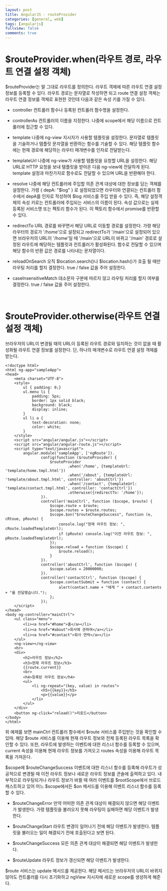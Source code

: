 ```yaml
---
layout: post
title: AngularJS - routeProvider
categories: [general, web]
tags: [angularjs]
fullview: false
comments: true
---
```



# $routeProvider.when(라우트 경로, 라우트 연결 설정 객체)

$routeProvider는 말 그대로 라우트를 정의한다. 라우트 객체에 따른 라우트 연결 설정 정보를 등록할 수 있다. 라우트 경로는 문자열로 작성하면
되고 route 연결 설정 객체는 라우트 연결 정보를 객체로 표현한 것인데 다음과 같은 속성 키를 가질 수 있다.

* controller
컨트롤러 함수나 등록된 컨트롤러 함수명을 설정한다.

* controllerAs
컨트롤러의 이름을 지정한다. 나중에 scope에서 해당 이름으로 컨트롤러에 접근할 수 있다.

* template
나중에 ng-view 지시자가 사용할 템플릿을 설정한다. 문자열로 템플릿을 기술하거나 템플릿 문자열을 반환하는 함수를 기술할 수 있다. 해당 템플릿
함수에는 현재 경로에 해당하는 라우터 매개변수를 인자로 전달받는다.

* templateUrl
나중에 ng-view가 사용할 템플릿을 요청할 URL을 설정한다. 해당 URL로 HTTP 요청을 보내 템플릿을 받아온 다음 ng-view에 전달하게 된다.
template 설정과 마찬가지로 함수로도 전달할 수 있으며 URL을 반환해야 한다.

* resolve
나중에 해당 컨트롤러에 주입할 의존 관계 대상에 대한 정보를 담는 객체를 설정한다. 가령 { depA: "$log" } 로 설정되었으면 라우터와 연결되는
컨트롤러 함수에서 depA를 인자로 작성하여 $log 서비스를 주입 받을 수 있다. 즉, 해당 설정객체의 속성 키로는 컨트롤러에 주입되는 서비스의 이름이
된다. 속성 값으로는 실제 등록된 서비스명 또는 팩토리 함수가 된다. 이 팩토리 함수에서 promise를 반환할 수 있다.

* redirectTo
URL 경로를 바꾸면서 해당 URL로 이동할 경로를 설정한다. 가령 해당 라우터의 경로가 '/home'으로 설정되고 redirectTo가 '/main'으로 설정되어
있으면 브라우저의 URL이 '/home'일 때 '/main'으로 URL이 바뀌고 '/main' 경로로 설정된 라우트에 해당하는 템플릿과 컨트롤러가 활성화된다.
함수로 전달할 수 있으며 해당 함수의 반환 값은 경로를 나타내는 문자열이다.

* reloadOnSearch
오직 $location.search()나 $location.hash()가 호출 될 때만 라우팅 처리를 할지 결정한다. true / false 값을 주어 설정한다.

* caseInsensitiveMatch
대소문자 구분에 따르지 않고 라우팅 처리를 할지 여부를 결정한다. true / false 값을 주어 설정한다.

<br>

# $routeProvider.otherwise(라우트 연결 설정 객체)
브라우저의 URL이 변경될 때의 URL이 등록된 라우트 경로와 일치하는 것이 없을 때 활성화될 라우트 연결 정보를 설정한다. 단, 하나의 매개변수로
라우트 연결 설정 객체를 받는다.


    <!doctype html>
    <html ng-app="sampleApp">
    <head>
        <meta charset="UTF-8">
        <style>
            ul { padding: 0;}
            ul.menu li {
                padding: 5px;
                border: 1px solid black;
                background: black;
                display: inline;
            }
            ul li a {
                text-decoration: none;
                color: white;
            }
        </style>
        <script src="angular/angular.js"></script>
        <script src="angular/angular-route.js"></script>
        <script type="text/javascript">
            angular.module('sampleApp', ['ngRoute']).
                    config(function ($routeProvider) {
                        $routeProvider
                                .when('/home', {templateUrl: 'template/home.tmpl.html'})
                                .when('/about', {templateUrl: 'template/about.tmpl.html', controller: 'aboutCtrl'})
                                .when('/contact', {templateUrl: 'template/contact.tmpl.html', controller: 'contactCtrl'})
                                .otherwise({redirectTo: '/home'});
                    }).
                    controller('mainCtrl', function ($scope, $route) {
                        $scope.route = $route;
                        $scope.routes = $route.routes;
                        $scope.$on("$routeChangeSuccess", function (e, cRtoue, pRoute) {
                            console.log("현재 라우트 정보: ", cRoute.loadedTemplateUrl);
                            if (pRoute) console.log("이전 라우트 정보: ", pRoute.loadedTemplateUrl);
                        });
                        $scope.reload = function ($scope) {
                            $route.reload();
                        }
                    }).
                    controller('aboutCtrl', function ($scope) {
                        $scope.sales = 20000000;
                    }).
                    controller('contactCtrl', function ($scope) {
                        $scope.contactSubmit = function (contact) {
                            alert(contact.name + "에게 " + contact.contents + "를 전달했습니다.");
                        };
                    });
        </script>
    </head>
    <body ng-controller="mainCtrl">
        <ul class="menu">
            <li><a href="#home">홈</a></li>
            <li><a href="#about">회사에 관하여</a></li>
            <li><a href="#contact">회사 연락</a></li>
        </ul>
        <ng-view></ng-view>
        <hr>
        <div>
            <h2>라우트 정보</h2>
            <h3>현재 라우트 정보</h3>
            {{route.current}}
            <br>
            <h4>등록된 라우트 정보</h4>
            <ul>
                <li ng-repeat="(key, value) in routes">
                    <h5>{{key}}</h5>
                    <p>{{value}}</p>
                </li>
            </ul>
        </div>
        <button ng-click="reload()">리로드</button>
    </body>
    </html>

위 예제를 보면 mainCtrl 컨트롤러 함수에서 $route 서비스를 주입받는 것을 확인할 수 있따. 해당 $route 서비스를 이용해 현재 라우트 정보와
전체 등록된 라우트 목록을 확인할 수 있다. 또한, 라우트에 발생하는 이벤트에 대한 리스너 함수를 등록할 수 있으며, current 속성을 이용해
현재 라우트 정보를 가져오고 routes 속성을 이용해 라우트 목록을 가져온다.

$scope에 $routeChangeSuccess 이벤트에 대한 리스너 함수를 등록해 라우트가 성공적으로 변경될 때 이전 라우트 정보나 새로운 라우트 정보를
콘솔에 출력하고 있다. 내부적으로 라우팅되거나 라우트 정보가 바뀔 때 여러 이벤트를 $rootScope에서 브로드캐스트하고 있어 어느 $scope에서든
$on 메서드를 이용해 이벤트 리스너 함수를 등록할 수 있다.

* $routeChangeError
만약 어떠한 의존 관계 대상이 해결되지 않으면 해당 이벤트가 발생한다. 가령 템플릿을 불러오지 못해 라우팅이 실패하면 해당 이벤트가 발생한다.

* $routeChangeStart
라우트 변경이 일어나기 전에 해당 이벤트가 발생한다. 템플릿을 불러오는 일이 해결되기 전에 호출된다고 보면 된다.

* $routeChangeSuccess
모든 의존 관계 대상이 해결되면 해당 이벤트가 발생한다.

* $routeUpdate
라우트 정보가 갱신되면 해당 이벤트가 발생한다.

$route 서비스는 update 메서드를 제공한다. 해당 메서드는 브라우저의 URL이 바뀌지 않아도 컨트롤러를 다시 초기화하고 ngView 지시자에 새로운
scope를 생성하게 해준다.
